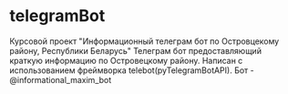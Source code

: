 # telegramBot
Курсовой проект "Информационный телеграм бот по Островцекому району, Республики Беларусь"
Телеграм бот предоставляющий краткую информацию по Островецкому району.
Написан с использованием фреймворка telebot(pyTelegramBotAPI).
Бот - @informational_maxim_bot
